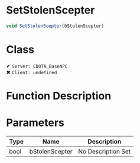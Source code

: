 # SetStolenScepter
```js	
void SetStolenScepter(bStolenScepter)
```
# Class
✔ `Server: CDOTA_BaseNPC`  
✖ `Client: undefined`  

# Function Description

# Parameters
Type|Name|Description
--|--|--
bool|bStolenScepter|No Description Set
